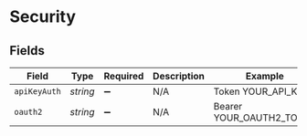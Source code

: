 # Security


## Fields

| Field                    | Type                     | Required                 | Description              | Example                  |
| ------------------------ | ------------------------ | ------------------------ | ------------------------ | ------------------------ |
| `apiKeyAuth`             | *string*                 | :heavy_minus_sign:       | N/A                      | Token YOUR_API_KEY       |
| `oauth2`                 | *string*                 | :heavy_minus_sign:       | N/A                      | Bearer YOUR_OAUTH2_TOKEN |